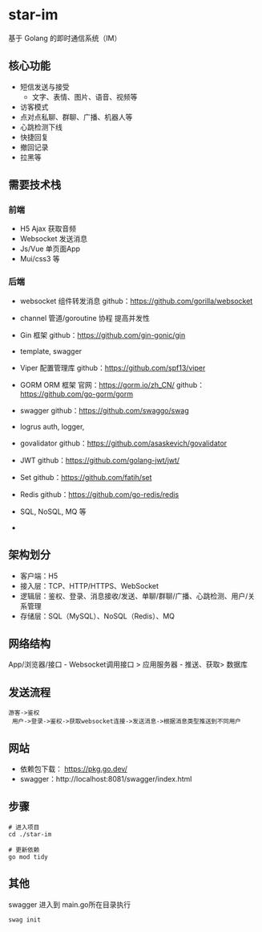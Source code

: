 # star-im

基于 Golang 的即时通信系统（IM）

## 核心功能

- 短信发送与接受
  - 文字、表情、图片、语音、视频等
- 访客模式
- 点对点私聊、群聊、广播、机器人等
- 心跳检测下线
- 快捷回复
- 撤回记录
- 拉黑等

## 需要技术栈

### 前端

- H5 Ajax 获取音频
- Websocket 发送消息
- Js/Vue 单页面App
- Mui/css3 等

### 后端

- websocket 组件转发消息
  github：https://github.com/gorilla/websocket
- channel 管道/goroutine 协程 提高并发性
- Gin 框架
  github：https://github.com/gin-gonic/gin

- template, swagger
- Viper
  配置管理库
  github：https://github.com/spf13/viper

- GORM
  ORM 框架
  官网：https://gorm.io/zh_CN/
  github：https://github.com/go-gorm/gorm

- swagger
  github：https://github.com/swaggo/swag

- logrus auth, logger,
- govalidator
  github：https://github.com/asaskevich/govalidator

- JWT
  github：https://github.com/golang-jwt/jwt/

- Set
  github：https://github.com/fatih/set

- Redis
  github：https://github.com/go-redis/redis
- SQL, NoSQL, MQ 等
-

## 架构划分

- 客户端：H5
- 接入层：TCP、HTTP/HTTPS、WebSocket
- 逻辑层：鉴权、登录、消息接收/发送、单聊/群聊/广播、心跳检测、用户/关系管理
- 存储层：SQL（MySQL）、NoSQL（Redis）、MQ

## 网络结构

App/浏览器/接口 - Websocket调用接口 > 应用服务器 - 推送、获取> 数据库

## 发送流程

``` mermaid
游客->鉴权
 用户->登录->鉴权->获取websocket连接->发送消息->根据消息类型推送到不同用户
```

## 网站

- 依赖包下载： https://pkg.go.dev/
- swagger：http://localhost:8081/swagger/index.html

## 步骤

```shell
# 进入项目
cd ./star-im

# 更新依赖
go mod tidy

```

## 其他

swagger
进入到 main.go所在目录执行

``` shell
swag init
```
